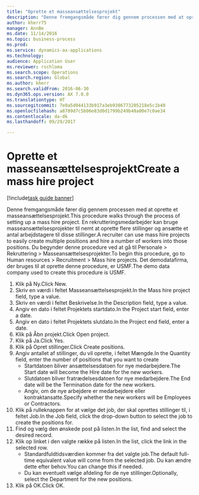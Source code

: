 ```yaml
--- 
title: "Oprette et masseansættelsesprojekt"
description: "Denne fremgangsmåde fører dig gennem processen med at oprette et masseansættelsesprojekt."
author: kherr75
manager: AnnBe
ms.date: 11/14/2016
ms.topic: business-process
ms.prod: 
ms.service: dynamics-ax-applications
ms.technology: 
audience: Application User
ms.reviewer: rschloma
ms.search.scope: Operations
ms.search.region: Global
ms.author: kherr
ms.search.validFrom: 2016-06-30
ms.dyn365.ops.version: AX 7.0.0
ms.translationtype: HT
ms.sourcegitcommit: 7e0a5d044133b917a3eb9386773205218e5c1b40
ms.openlocfilehash: a8789d7c5b06e83d0d1799b249b48a00e7c0ae34
ms.contentlocale: da-dk
ms.lasthandoff: 09/29/2017

---
```

# <a name="create-a-mass-hire-project"></a><span data-ttu-id="d747f-103">Oprette et masseansættelsesprojekt</span><span class="sxs-lookup"><span data-stu-id="d747f-103">Create a mass hire project</span></span>

[!include[task guide banner](../../includes/task-guide-banner.md)]

<span data-ttu-id="d747f-104">Denne fremgangsmåde fører dig gennem processen med at oprette et masseansættelsesprojekt.</span><span class="sxs-lookup"><span data-stu-id="d747f-104">This procedure walks through the process of setting up a mass hire project.</span></span> <span data-ttu-id="d747f-105">En rekrutteringsmedarbejder kan bruge masseansættelsesprojekter til nemt at oprette flere stillinger og ansætte et antal arbejdstagere til disse stillinger.</span><span class="sxs-lookup"><span data-stu-id="d747f-105">A recruiter can use mass hire projects to easily create multiple positions and hire a number of workers into those positions.</span></span> <span data-ttu-id="d747f-106">Du begynder denne procedure ved at gå til Personale > Rekruttering > Masseansættelsesprojekter.</span><span class="sxs-lookup"><span data-stu-id="d747f-106">To begin this procedure, go to Human resources > Recruitment > Mass hire projects.</span></span> <span data-ttu-id="d747f-107">Det demodatafirma, der bruges til at oprette denne procedure, er USMF.</span><span class="sxs-lookup"><span data-stu-id="d747f-107">The demo data company used to create this procedure is USMF.</span></span>

1. <span data-ttu-id="d747f-108">Klik på Ny.</span><span class="sxs-lookup"><span data-stu-id="d747f-108">Click New.</span></span>
2. <span data-ttu-id="d747f-109">Skriv en værdi i feltet Masseansættelsesprojekt.</span><span class="sxs-lookup"><span data-stu-id="d747f-109">In the Mass hire project field, type a value.</span></span>
3. <span data-ttu-id="d747f-110">Skriv en værdi i feltet Beskrivelse.</span><span class="sxs-lookup"><span data-stu-id="d747f-110">In the Description field, type a value.</span></span>
4. <span data-ttu-id="d747f-111">Angiv en dato i feltet Projektets startdato.</span><span class="sxs-lookup"><span data-stu-id="d747f-111">In the Project start field, enter a date.</span></span>
5. <span data-ttu-id="d747f-112">Angiv en dato i feltet Projektets slutdato.</span><span class="sxs-lookup"><span data-stu-id="d747f-112">In the Project end field, enter a date.</span></span>
6. <span data-ttu-id="d747f-113">Klik på Åbn projekt.</span><span class="sxs-lookup"><span data-stu-id="d747f-113">Click Open project.</span></span>
7. <span data-ttu-id="d747f-114">Klik på Ja.</span><span class="sxs-lookup"><span data-stu-id="d747f-114">Click Yes.</span></span>
8. <span data-ttu-id="d747f-115">Klik på Opret stillinger.</span><span class="sxs-lookup"><span data-stu-id="d747f-115">Click Create positions.</span></span>
9. <span data-ttu-id="d747f-116">Angiv antallet af stillinger, du vil oprette, i feltet Mængde.</span><span class="sxs-lookup"><span data-stu-id="d747f-116">In the Quantity field, enter the number of positions that you want to create</span></span>
    * <span data-ttu-id="d747f-117">Startdatoen bliver ansættelsesdatoen for nye medarbejdere.</span><span class="sxs-lookup"><span data-stu-id="d747f-117">The Start date will become the Hire date for the new workers.</span></span>  
    * <span data-ttu-id="d747f-118">Slutdatoen bliver fratrædelsesdatoen for nye medarbejdere.</span><span class="sxs-lookup"><span data-stu-id="d747f-118">The End date will be the Termination date for the new workers.</span></span>  
    * <span data-ttu-id="d747f-119">Angiv, om de nye arbejdere er medarbejdere eller kontraktansatte.</span><span class="sxs-lookup"><span data-stu-id="d747f-119">Specify whether the new workers will be Employees or Contractors.</span></span>  
10. <span data-ttu-id="d747f-120">Klik på rulleknappen for at vælge det job, der skal oprettes stillinger til, i feltet Job.</span><span class="sxs-lookup"><span data-stu-id="d747f-120">In the Job field, click the drop-down button to select the job to create the positions for.</span></span>
11. <span data-ttu-id="d747f-121">Find og vælg den ønskede post på listen.</span><span class="sxs-lookup"><span data-stu-id="d747f-121">In the list, find and select the desired record.</span></span>
12. <span data-ttu-id="d747f-122">Klik op linket i den valgte række på listen.</span><span class="sxs-lookup"><span data-stu-id="d747f-122">In the list, click the link in the selected row.</span></span>
    * <span data-ttu-id="d747f-123">Standardfuldtidsværdien kommer fra det valgte job.</span><span class="sxs-lookup"><span data-stu-id="d747f-123">The default full-time equivalent value will come from the selected job.</span></span> <span data-ttu-id="d747f-124">Du kan ændre dette efter behov.</span><span class="sxs-lookup"><span data-stu-id="d747f-124">You can change this if needed.</span></span>  
    * <span data-ttu-id="d747f-125">Du kan eventuelt vælge afdeling for de nye stillinger.</span><span class="sxs-lookup"><span data-stu-id="d747f-125">Optionally, select the Department for the new positions.</span></span>  
13. <span data-ttu-id="d747f-126">Klik på OK.</span><span class="sxs-lookup"><span data-stu-id="d747f-126">Click OK.</span></span>


